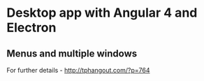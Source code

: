 # Desktop app with Angular 4 and Electron

## Menus and multiple windows

For further details - http://tphangout.com/?p=764


